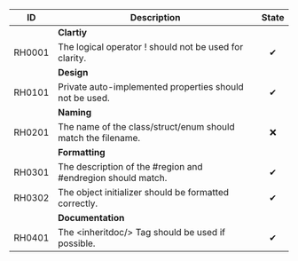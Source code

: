 ﻿
| ID     | Description                                                   | State    |
|--------|---------------------------------------------------------------|:--------:|
|        | **Clartiy**                                                   |          |
| RH0001 | The logical operator ! should not be used for clarity.        | &#10004; |
|        | **Design**                                                    |          |         
| RH0101 | Private auto-implemented properties should not be used.       | &#10004; |
|        | **Naming**                                                    |          |
| RH0201 | The name of the class/struct/enum should match the filename.  | &#10060; |
|        | **Formatting**                                                |          |
| RH0301 | The description of the #region and #endregion should match.   | &#10004; |
| RH0302 | The object initializer should be formatted correctly.         | &#10004; |
|        | **Documentation**                                             |          |
| RH0401 | The \<inheritdoc/> Tag should be used if possible.            | &#10004; |